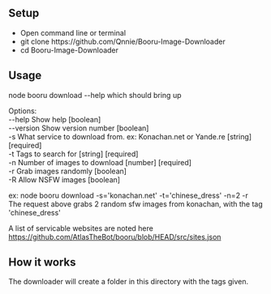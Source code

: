 ## Setup
<ul>
  <li>Open command line or terminal</li>
  <li>git clone https://github.com/Qnnie/Booru-Image-Downloader</li>
  <li>cd Booru-Image-Downloader</li>
</ul>

## Usage

node booru download --help which should bring up 

Options: <br>
  --help     Show help                                                 [boolean] <br>
  --version  Show version number                                       [boolean] <br>
  -s         What service to download from. ex: Konachan.net or Yande.re
                                                             [string] [required] <br>
  -t         Tags to search for                              [string] [required] <br>
  -n         Number of images to download                    [number] [required] <br>
  -r         Grab images randomly                                      [boolean] <br>
  -R         Allow NSFW images                                         [boolean] <br> 

ex: node booru download -s='konachan.net' -t='chinese_dress' -n=2 -r <br>
The request above grabs 2 random sfw images from konachan, with the tag 'chinese_dress' <br>

A list of servicable websites are noted here https://github.com/AtlasTheBot/booru/blob/HEAD/src/sites.json
## How it works

The downloader will create a folder in this directory with the tags given.
